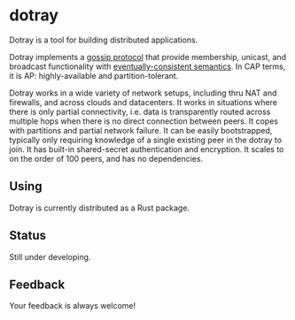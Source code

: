 # dotray

Dotray is a tool for building distributed applications.

Dotray implements a [gossip protocol](https://en.wikipedia.org/wiki/Gossip_protocol)
that provide membership, unicast, and broadcast functionality
with [eventually-consistent semantics](https://en.wikipedia.org/wiki/Eventual_consistency).
In CAP terms, it is AP: highly-available and partition-tolerant.

Dotray works in a wide variety of network setups, including thru NAT and firewalls, and across clouds and datacenters.
It works in situations where there is only partial connectivity,
 i.e. data is transparently routed across multiple hops when there is no direct connection between peers.
It copes with partitions and partial network failure.
It can be easily bootstrapped, typically only requiring knowledge of a single existing peer in the dotray to join.
It has built-in shared-secret authentication and encryption.
It scales to on the order of 100 peers, and has no dependencies.

## Using

Dotray is currently distributed as a Rust package.


## Status
Still under developing.

## Feedback
Your feedback is always welcome!
